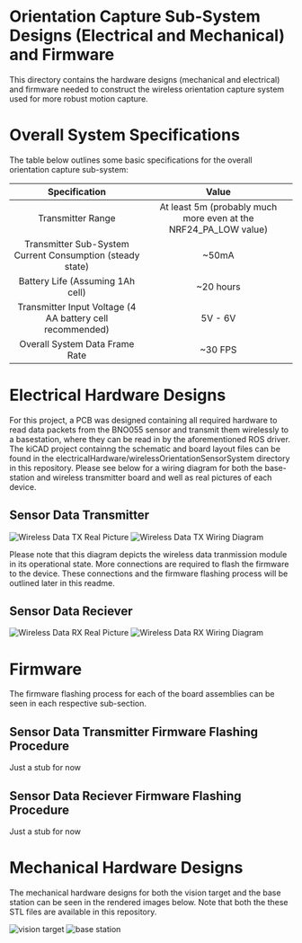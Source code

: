 # Orientation Capture Sub-System Designs (Electrical and Mechanical) and Firmware
This directory contains the hardware designs (mechanical and electrical) and firmware needed to construct the wireless orientation capture system used for more robust motion capture.

# Overall System Specifications
The table below outlines some basic specifications for the overall orientation capture sub-system:

|                       Specification                       |                              Value                              |
|:---------------------------------------------------------:|:---------------------------------------------------------------:|
| Transmitter Range                                         | At least 5m (probably much more even at the NRF24_PA_LOW value) |
| Transmitter Sub-System Current Consumption (steady state) | ~50mA                                                           |
| Battery Life (Assuming 1Ah cell)                          | ~20 hours                                                       |
| Transmitter Input Voltage (4 AA battery cell recommended) | 5V - 6V                                                         |
| Overall System Data Frame Rate                            | ~30 FPS                                                         |

# Electrical Hardware Designs
For this project, a PCB was designed containing all required hardware to read data packets from the BNO055 sensor and transmit them wirelessly to a basestation, where they can be read in by the aforementioned ROS driver. The kiCAD project containng the schematic and board layout files can be found in the electricalHardware/wirelessOrientationSensorSystem directory in this repository. Please see below for a wiring diagram for both the base-station and wireless transmitter board and well as real pictures of each device. 

## Sensor Data Transmitter
![Wireless Data TX Real Picture](https://github.com/sherrardTr4129/Kinect-BNO055-Pose-Estimation/blob/main/documentation/images/wirelessDataTX.jpg)
![Wireless Data TX Wiring Diagram](https://github.com/sherrardTr4129/Kinect-BNO055-Pose-Estimation/blob/main/documentation/images/wirelessTxDiagram.png)

Please note that this diagram depicts the wireless data tranmission module in its operational state. More connections are required to flash the firmware to the device. These connections and the firmware flashing process will be outlined later in this readme.

## Sensor Data Reciever 
![Wireless Data RX Real Picture](https://github.com/sherrardTr4129/Kinect-BNO055-Pose-Estimation/blob/main/documentation/images/wirelessDataRX.jpg)
![Wireless Data RX Wiring Diagram](https://github.com/sherrardTr4129/Kinect-BNO055-Pose-Estimation/blob/main/documentation/images/basestationDiagram.png)


# Firmware
The firmware flashing process for each of the board assemblies can be seen in each respective sub-section.

## Sensor Data Transmitter Firmware Flashing Procedure
Just a stub for now

## Sensor Data Reciever Firmware Flashing Procedure
Just a stub for now

# Mechanical Hardware Designs 
The mechanical hardware designs for both the vision target and the base station can be seen in the rendered images below. Note that both the these STL files are available in this repository. 

![vision target](https://github.com/sherrardTr4129/Kinect-BNO055-Pose-Estimation/blob/main/documentation/images/visionTarget.PNG)
![base station](https://github.com/sherrardTr4129/Kinect-BNO055-Pose-Estimation/blob/main/documentation/images/basestation.PNG)
